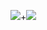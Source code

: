 ![](https://komarev.com/ghpvc/?username=yvoisen)+![](https://komarev.com/ghpvc/?username=your-github-username&color=green)
